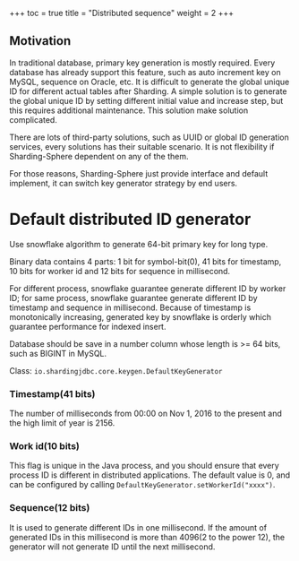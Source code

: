 +++
toc = true
title = "Distributed sequence"
weight = 2
+++

## Motivation

In traditional database, primary key generation is mostly required. Every database has already support this feature, such as auto increment key on MySQL, sequence on Oracle, etc. 
It is difficult to generate the global unique ID for different actual tables after Sharding.
A simple solution is to generate the global unique ID by setting different initial value and increase step, but this requires additional maintenance. This solution make solution complicated. 

There are lots of third-party solutions, such as UUID or global ID generation services, every solutions has their suitable scenario. 
It is not flexibility if Sharding-Sphere dependent on any of the them.

For those reasons, Sharding-Sphere just provide interface and default implement, it can switch key generator strategy by end users. 

# Default distributed ID generator

Use snowflake algorithm to generate 64-bit primary key for long type.

Binary data contains 4 parts: 1 bit for symbol-bit(0), 41 bits for timestamp, 10 bits for worker id and 12 bits for sequence in millisecond.

For different process, snowflake guarantee generate different ID by worker ID; for same process, snowflake guarantee generate different ID by timestamp and sequence in millisecond.
Because of timestamp is monotonically increasing, generated key by snowflake is orderly which guarantee performance for indexed insert. 

Database should be save in a number column whose length is >= 64 bits, such as BIGINT in MySQL.

Class: `io.shardingjdbc.core.keygen.DefaultKeyGenerator`

### Timestamp(41 bits)

The number of milliseconds from 00:00 on Nov 1, 2016 to the present and the high limit of year is 2156.

### Work id(10 bits)

This flag is unique in the Java process, and you should ensure that every process ID is different in distributed applications. The default value is 0, and can be configured by calling `DefaultKeyGenerator.setWorkerId("xxxx")`.

### Sequence(12 bits)

It is used to generate different IDs in one millisecond. If the amount of generated IDs in this millisecond is more than 4096(2 to the power 12), the generator will not generate ID until the next millisecond.
